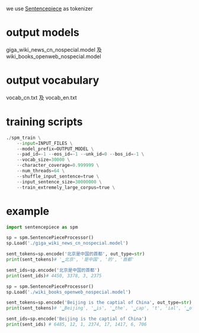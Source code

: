 we use [Sentencepiece](https://github.com/google/sentencepiece) as tokenizer

# output models
giga_wiki_news_cn_nospecial.model 及 wiki_books_openweb_nospecial.model

# output vocabulary
vocab_cn.txt 及 vocab_en.txt 


# training scripts

``` python
./spm_train \
    --input=INPUT_FILES \
    --model_prefix=OUTPUT_MODEL \
    --pad_id=-1 --eos_id=-1 --unk_id=0 --bos_id=-1 \
    --vocab_size=30000 \
    --character_coverage=0.999999 \
    --num_threads=64 \
    --shuffle_input_sentence=true \
    --input_sentence_size=30000000 \
    --train_extremely_large_corpus=true \


```

# example

``` python
import sentencepiece as spm

sp = spm.SentencePieceProcessor()
sp.Load('./giga_wiki_news_cn_nospecial.model')

sent_tokens=sp.encode('北京是中国的首都', out_type=str)
print(sent_tokens)# '▁北京', '是中国', '的', '首都'

sent_ids=sp.encode('北京是中国的首都') 
print(sent_ids)# 4450, 3378, 3, 2375

sp = spm.SentencePieceProcessor()
sp.Load('./wiki_books_openweb_nospecial.model')

sent_tokens=sp.encode('Beijing is the captial of China', out_type=str)
print(sent_tokens)# '▁Beijing', '▁is', '▁the', '▁cap', 't', 'ial', '▁of', '▁China'

sent_ids=sp.encode('Beijing is the captial of China') 
print(sent_ids) # 6485, 12, 1, 2374, 17, 1417, 6, 706
```
